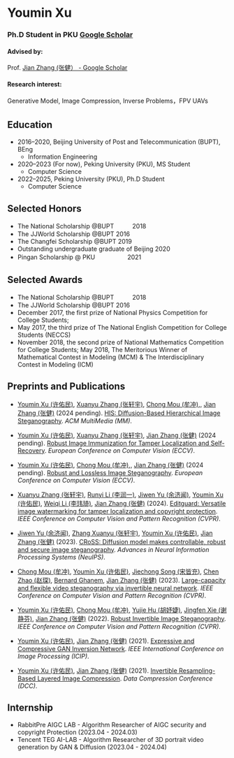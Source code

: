 # Youmin Xu  
### Ph.D Student in PKU [‪Google Scholar‬](https://scholar.google.com/citations?user=AEj89gcAAAAJ&hl=en)
#### Advised by: 
Prof. [‪Jian Zhang (张健）‬ - ‪Google Scholar‬](https://scholar.google.com/citations?hl=en&user=7brFI_4AAAAJ&view_op=list_works&sortby=pubdate)
#### Research interest: 
Generative Model, Image Compression, Inverse Problems，FPV UAVs




## Education　
- 2016–2020,  Beijing University of Post and Telecommunication (BUPT), BEng
  - Information Engineering
- 2020–2023 (For now),  Peking University (PKU), MS Student 
  - Computer Science
- 2022–2025,  Peking University (PKU), Ph.D Student
  - Computer Science


## Selected Honors
- The National Scholarship @BUPT　　　2018
- The JJWorld Scholarship @BUPT              2016
- The Changfei Scholarship @BUPT           2019
- Outstanding undergraduate graduate of Beijing 2020
- Pingan Scholarship @ PKU　　　　　    2021

## Selected Awards

- The National Scholarship @BUPT　　　2018
- The JJWorld Scholarship @BUPT              2016
- December 2017, the first prize of National Physics Competition for College Students;
- May 2017, the third prize of The National English Competition for College Students (NECCS)
- November 2018, the second prize of National Mathematics Competition for College Students; May 2018, The Meritorious Winner of Mathematical Contest in Modeling (MCM) & The Interdisciplinary Contest in Modeling (ICM)

## Preprints and Publications

- [Youmin Xu (许佑民)](https://villa.jianzhang.tech/people/youmin-xu-许佑民/), [Xuanyu Zhang (张轩宇)](https://villa.jianzhang.tech/people/youmin-xu-许佑民/), [Chong Mou (牟冲)](https://villa.jianzhang.tech/people/chong-mou-牟冲/),, [Jian Zhang (张健)](https://villa.jianzhang.tech/people/jian-zhang-张健/) (2024 pending). [HIS: Diffusion-Based Hierarchical Image Steganography](https://arxiv.org/html/2312.08883v1). *ACM MultiMedia (MM)*.

- [Youmin Xu (许佑民)](https://villa.jianzhang.tech/people/youmin-xu-许佑民/), [Xuanyu Zhang (张轩宇)](https://villa.jianzhang.tech/people/youmin-xu-许佑民/), [Jian Zhang (张健)](https://villa.jianzhang.tech/people/jian-zhang-张健/) (2024 pending). [Robust Image Immunization for Tamper Localization and Self-Recovery](https://arxiv.org/html/2312.08883v1). *European Conference on Computer Vision (ECCV)*.

- [Youmin Xu (许佑民)](https://villa.jianzhang.tech/people/youmin-xu-许佑民/), [Chong Mou (牟冲)](https://villa.jianzhang.tech/people/chong-mou-牟冲/),, [Jian Zhang (张健)](https://villa.jianzhang.tech/people/jian-zhang-张健/) (2024 pending). [Robust and Lossless Image Steganography](https://arxiv.org/html/2312.08883v1). *European Conference on Computer Vision (ECCV)*.
  
- [Xuanyu Zhang (张轩宇)](https://villa.jianzhang.tech/people/youmin-xu-许佑民/), [Runyi Li (李润一)](https://villa.jianzhang.tech/people/chong-mou-牟冲/), [Jiwen Yu (余济闻)](https://villa.jianzhang.tech/people/chong-mou-牟冲/), [Youmin Xu (许佑民)](https://villa.jianzhang.tech/people/youmin-xu-许佑民/), [Weiqi Li (李玮琦)](https://villa.jianzhang.tech/people/youmin-xu-许佑民/), [Jian Zhang (张健)](https://villa.jianzhang.tech/people/jian-zhang-张健/) (2024). [Editguard: Versatile image watermarking for tamper localization and copyright protection](https://arxiv.org/html/2312.08883v1). *IEEE Conference on Computer Vision and Pattern Recognition (CVPR)*.


- [Jiwen Yu (余济闻)](https://villa.jianzhang.tech/people/youmin-xu-许佑民/), [Zhang Xuanyu (张轩宇)](https://villa.jianzhang.tech/people/chong-mou-牟冲/), [Youmin Xu (许佑民)](https://villa.jianzhang.tech/people/youmin-xu-许佑民/), [Jian Zhang (张健)](https://villa.jianzhang.tech/people/jian-zhang-张健/) (2023). [CRoSS: Diffusion model makes controllable, robust and secure image steganography](https://proceedings.neurips.cc/paper_files/paper/2023/file/ff99390b6e942fb1dd7023f787fb0a27-Paper-Conference.pdf). *Advances in Neural Information Processing Systems (NeuIPS)*.

- [Chong Mou (牟冲)](https://villa.jianzhang.tech/people/chong-mou-牟冲/), [Youmin Xu (许佑民)](https://villa.jianzhang.tech/people/youmin-xu-许佑民/),  [Jiechong Song (宋皆充)](https://villa.jianzhang.tech/people/yujie-hu-胡妤婕/), [Chen Zhao (赵琛)](https://scholar.google.com/citations?hl=en&user=dUWdX5EAAAAJ), [Bernard Ghanem](https://scholar.google.com/citations?user=rVsGTeEAAAAJ&hl=en&oi=ao), [Jian Zhang (张健)](https://villa.jianzhang.tech/people/jian-zhang-张健/) (2023). [Large-capacity and flexible video steganography via invertible neural network](http://openaccess.thecvf.com/content/CVPR2023/papers/Mou_Large-Capacity_and_Flexible_Video_Steganography_via_Invertible_Neural_Network_CVPR_2023_paper.pdf). *IEEE Conference on Computer Vision and Pattern Recognition (CVPR)*.


- [Youmin Xu (许佑民)](https://villa.jianzhang.tech/people/youmin-xu-许佑民/), [Chong Mou (牟冲)](https://villa.jianzhang.tech/people/chong-mou-牟冲/), [Yujie Hu (胡妤婕)](https://villa.jianzhang.tech/people/yujie-hu-胡妤婕/), [Jingfen Xie (谢静芬)](https://villa.jianzhang.tech/people/jingfen-xie-谢静芬/), [Jian Zhang (张健)](https://villa.jianzhang.tech/people/jian-zhang-张健/) (2022). [Robust Invertible Image Steganography](https://villa.jianzhang.tech/publication/100052/). *IEEE Conference on Computer Vision and Pattern Recognition (CVPR)*.

- [Youmin Xu (许佑民)](https://villa.jianzhang.tech/people/youmin-xu-许佑民/), [Jian Zhang (张健)](https://villa.jianzhang.tech/people/jian-zhang-张健/) (2021). [Expressive and Compressive GAN Inversion Network](https://villa.jianzhang.tech/publication/100043/). *IEEE International Conference on Image Processing (ICIP)*.

-  [Youmin Xu (许佑民)](https://villa.jianzhang.tech/people/youmin-xu-许佑民/), [Jian Zhang (张健)](https://villa.jianzhang.tech/people/jian-zhang-张健/) (2021). [Invertible Resampling-Based Layered Image Compression](https://villa.jianzhang.tech/publication/100034/). *Data Compression Conference (DCC)*.

## Internship
- RabbitPre AIGC LAB - Algorithm Researcher of AIGC security and copyright Protection (2023.04 - 2024.03)
- Tencent TEG AI-LAB - Algorithm Researcher of 3D portrait video generation by GAN & Diffusion (2023.04 - 2024.04)
